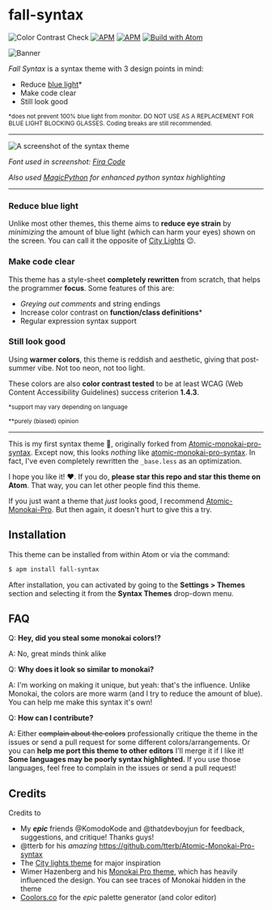 # fall-syntax
![Color Contrast Check](https://github.com/ThatXliner/fall-syntax/workflows/Color%20Contrast%20Check/badge.svg) [![APM](https://img.shields.io/apm/dm/fall-syntax)](https://atom.io/themes/fall-syntax) [![APM](https://img.shields.io/apm/l/fall-syntax)](https://atom.io/themes/fall-syntax) [![Build with Atom](https://img.shields.io/badge/Built%20with-Atom-brightgreen?logo=atom)](https://atom.io/)

![Banner](https://raw.githubusercontent.com/ThatXliner/fall-syntax/master/banner.png)

*Fall Syntax* is a syntax theme with 3 design points in mind:

 - Reduce [blue light](https://www.verywellhealth.com/blue-light-exposure-3421985)\*
 - Make code clear
 - Still look good


<sub>*does not prevent 100% blue light from monitor. DO NOT USE AS A REPLACEMENT FOR BLUE LIGHT BLOCKING GLASSES. Coding breaks are still recommended.</sub>

---

![A screenshot of the syntax theme](https://raw.githubusercontent.com/ThatXliner/fall-syntax/master/screenshot.png)

*Font used in screenshot: [Fira Code](https://github.com/tonsky/FiraCode)*


*Also used* [*MagicPython*](https://github.com/MagicStack/MagicPython) *for enhanced python syntax highlighting*

---

### Reduce blue light

Unlike most other themes, this theme aims to **reduce eye strain** by *minimizing* the amount of blue light (which can harm your eyes) shown on the screen. You can call it the opposite of [City Lights][2] 😉.

### Make code clear

This theme has a style-sheet **completely rewritten** from scratch, that helps the programmer **focus**. Some features of this are:

 - *Greying out comments* and string endings
 - Increase color contrast on **function/class definitions**\*
 - Regular expression syntax support

### Still look good

Using **warmer colors**, this theme is reddish and aesthetic, giving that post-summer vibe. Not too neon, not too light.

These colors are also **color contrast tested** to be at least WCAG (Web Content Accessibility Guidelines) success criterion **1.4.3**.

<sub>*support may vary depending on language</sub>

<sub>**purely (biased) opinion</sub>

---

This is my first syntax theme 🎉, originally forked from [Atomic-monokai-pro-syntax][1]. Except now, this looks *nothing* like [atomic-monokai-pro-syntax][1]. In fact, I've even completely rewritten the `_base.less` as an optimization.

I hope you like it! ❤️. If you do, **please star this repo and star this theme on Atom**. That way, you can let other people find this theme.

If you just want a theme that *just* looks good, I recommend [Atomic-Monokai-Pro](https://github.com/tterb/Atomic-Monokai-Pro-syntax). But then again, it doesn't hurt to give this a try.

## Installation

This theme can be installed from within Atom or via the command:
```sh
$ apm install fall-syntax
```
After installation, you can activated by going to the **Settings > Themes** section and selecting it from the **Syntax Themes** drop-down menu.

## FAQ

Q: **Hey, did you steal some monokai colors!?**

A: No, great minds think alike

Q: **Why does it look so similar to monokai?**

A: I'm working on making it unique, but yeah: that's the influence. Unlike Monokai, the colors are more warm (and I try to reduce the amount of blue). You can help me make this syntax it's own!

Q: **How can I contribute?**

A: Either ~~complain about the colors~~ professionally critique the theme in the issues or send a pull request for some different colors/arrangements. Or you can **help me port this theme to other editors** I'll merge it if I like it! **Some languages may be poorly syntax highlighted.** If you use those languages, feel free to complain in the issues or send a pull request!

## Credits

Credits to

 - My ***epic*** friends @KomodoKode and @thatdevboyjun for feedback, suggestions, and critique! Thanks guys!
 - @tterb for his *amazing* https://github.com/tterb/Atomic-Monokai-Pro-syntax
 - The [City lights theme][2] for major inspiration
 - Wimer Hazenberg and his [Monokai Pro theme](https://monokai.pro/), which has heavily influenced the design. You can see traces of Monokai hidden in the theme
 - [Coolors.co](https://coolors.co/) for the *epic* palette generator (and color editor)

[1]: https://github.com/tterb/Atomic-Monokai-Pro-syntax
[2]: http://citylights.xyz/
